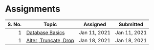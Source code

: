 # Assignments

S. No. |Topic | Assigned | Submitted |
------:|------|----------|-----------|
1     |[Database Basics](01-11-2021/) | Jan 11, 2021 | Jan 11, 2021 |
1     |[Alter, Truncate, Drop](01-18-2021/) | Jan 18, 2021 | Jan 18, 2021 |
